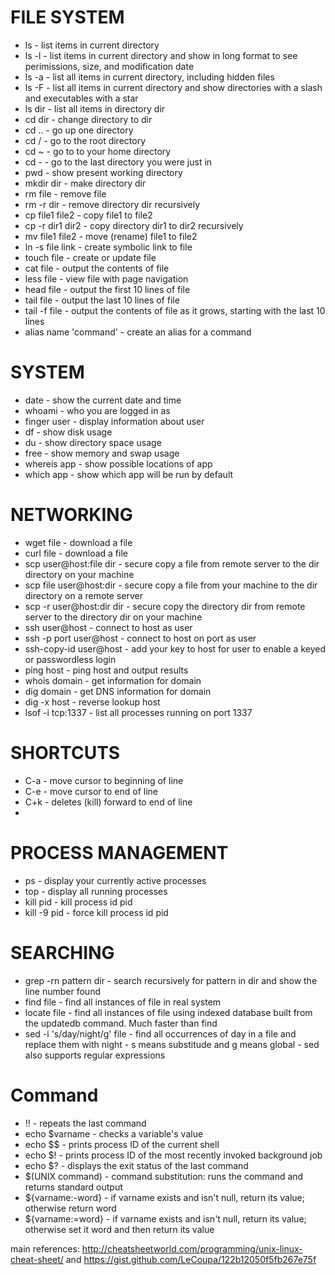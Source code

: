 # FILE SYSTEM

  * ls - list items in current directory
  * ls -l - list items in current directory and show in long format to see perimissions, size, and modification date
  * ls -a - list all items in current directory, including hidden files
  * ls -F - list all items in current directory and show directories with a slash and executables with a star
  * ls dir - list all items in directory dir
  * cd dir - change directory to dir
  * cd .. - go up one directory
  * cd / - go to the root directory
  * cd ~ - go to to your home directory
  * cd - - go to the last directory you were just in
  * pwd - show present working directory
  * mkdir dir - make directory dir
  * rm file - remove file
  * rm -r dir - remove directory dir recursively
  * cp file1 file2 - copy file1 to file2
  * cp -r dir1 dir2 - copy directory dir1 to dir2 recursively
  * mv file1 file2 - move (rename) file1 to file2
  * ln -s file link - create symbolic link to file
  * touch file - create or update file
  * cat file - output the contents of file
  * less file - view file with page navigation
  * head file - output the first 10 lines of file
  * tail file - output the last 10 lines of file
  * tail -f file - output the contents of file as it grows, starting with the last 10 lines
  * alias name 'command' - create an alias for a command

# SYSTEM

  * date - show the current date and time
  * whoami - who you are logged in as
  * finger user - display information about user
  * df - show disk usage
  * du - show directory space usage
  * free - show memory and swap usage
  * whereis app - show possible locations of app
  * which app - show which app will be run by default

# NETWORKING

  * wget file - download a file
  * curl file - download a file
  * scp user@host:file dir - secure copy a file from remote server to the dir directory on your machine
  * scp file user@host:dir - secure copy a file from your machine to the dir directory on a remote server
  * scp -r user@host:dir dir - secure copy the directory dir from remote server to the directory dir on your machine
  * ssh user@host - connect to host as user
  * ssh -p port user@host - connect to host on port as user
  * ssh-copy-id user@host - add your key to host for user to enable a keyed or passwordless login
  * ping host - ping host and output results
  * whois domain - get information for domain
  * dig domain - get DNS information for domain
  * dig -x host - reverse lookup host
  * lsof -i tcp:1337 - list all processes running on port 1337

# SHORTCUTS

  * C-a - move cursor to beginning of line
  * C-e - move cursor to end of line
  * C+k - deletes (kill) forward to end of line
  * 
# PROCESS MANAGEMENT

  * ps - display your currently active processes
  * top - display all running processes
  * kill pid - kill process id pid
  * kill -9 pid - force kill process id pid

# SEARCHING

  * grep -rn pattern dir - search recursively for pattern in dir and show the line number found
  * find file - find all instances of file in real system
  * locate file - find all instances of file using indexed database built from the updatedb command. Much faster than find
  * sed -i 's/day/night/g' file - find all occurrences of day in a file and replace them with night - s means substitude and g means global - sed also supports regular expressions

# Command
  * !!  - repeats the last command
  * echo $varname - checks a variable's value
  * echo $$  - prints process ID of the current shell
  * echo $! - prints process ID of the most recently invoked background job
  * echo $? - displays the exit status of the last command
  * $(UNIX command) - command substitution: runs the command and returns standard output
  * ${varname:-word} - if varname exists and isn't null, return its value; otherwise return word
  * ${varname:=word} - if varname exists and isn't null, return its value; otherwise set it word and then return its value

main references: http://cheatsheetworld.com/programming/unix-linux-cheat-sheet/ and https://gist.github.com/LeCoupa/122b12050f5fb267e75f
